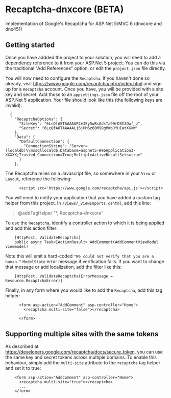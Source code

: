# Recaptcha-dnxcore (BETA)
Implementation of Google's Recaptcha for ASP.Net 5/MVC 6 (dnxcore and dnx451)

## Getting started

Once you have addded the project to your solution, you will need to add a dependency reference to it from your ASP.Net 5 project. You can do this via the traditional "Add References" option, or edit the `project.json` file directly.

You will now need to configure the `Recaptcha`. If you haven't done so already, visit https://www.google.com/recaptcha/intro/index.html and sign up for a `Recaptcha` account. Once you have, you will be provided with a site key and secret. Add those to an `appsettings.json` file off the root of your ASP.Net 5 application. Your file should look like this (the following keys are invalid):

      {
        "RecaptchaOptions": {
          "SiteKey": "6LcQfA8TAAAAAP2eIEy5wRsAdsTa99rDSI3Qwf_o",
          "Secret": "6LcQfA8TAAAAALj6jHM6z60M9DgMWoJYHIatXXXW"
        },
        "Data": {
          "DefaultConnection": {
            "ConnectionString": "Server=(localdb)\\mssqllocaldb;Database=aspnet5-WebApplication3-XXXXX;Trusted_Connection=True;MultipleActiveResultSets=true"
          }
        },
        
  The Recaptcha relies on a Javascript file, so somewhere in your `View` or `Layout`, reference the following:
  
          <script src='https://www.google.com/recaptcha/api.js'></script>
       
You will need to notify your application that you have added a custom tag helper from this project. In `/Views/_ViewImports.cshtml`, add this line:

> @addTagHelper "*, Recaptcha-dnxcore"

 To use the `Recaptcha`, identify a controller action to which it is being applied and add this action filter:
 
        [HttpPost, ValidateRecaptcha]
        public async Task<IActionResult> AddComment(AddCommentViewModel viewmodel)

Note this will emit a hard-coded `"We could not verify that you are a human."` `ModelState` error message if verification fails. If you want to change that message or add localization, add the filter like this:

        [HttpPost, ValidateRecaptcha(ErrorMessage = Resource.RecaptchaError)]
        
Finally, in any form where you would like to add the `Recaptcha`, add this tag helper:
  
          <form asp-action="AddComment" asp-controller="Home">
            <recaptcha multi-site="false"></recaptcha>
             ...
          </form>
      
## Supporting multiple sites with the same tokens

As described at https://developers.google.com/recaptcha/docs/secure_token, you can use the same key and secret tokens across multiple domains. To enable this behaviour, simply add the `multi-site` attribute to the `recaptcha` tag helper and set it to true:

        <form asp-action="AddComment" asp-controller="Home">
          <recaptcha multi-site="true"></recaptcha>
          ...
        </form>
